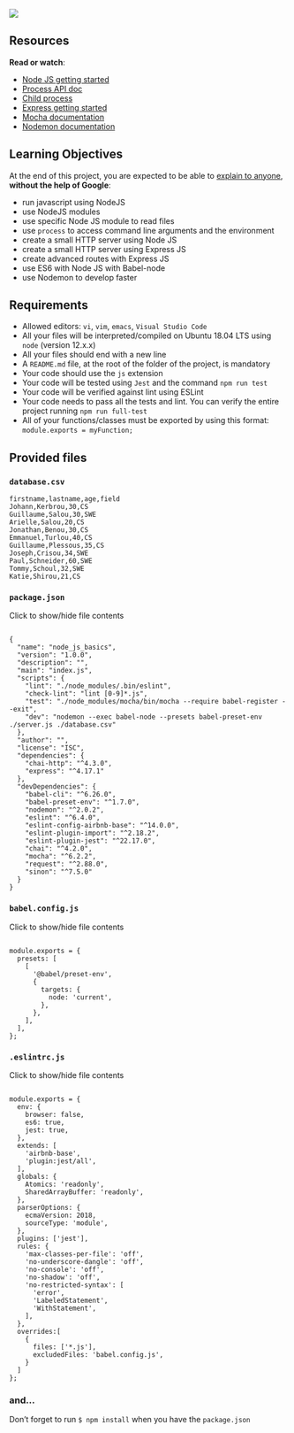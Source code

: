 ![](https://s3.amazonaws.com/alx-intranet.hbtn.io/uploads/medias/2020/1/82692897e15d9f03256f.jpeg?X-Amz-Algorithm=AWS4-HMAC-SHA256&X-Amz-Credential=AKIARDDGGGOUSBVO6H7D%2F20241018%2Fus-east-1%2Fs3%2Faws4_request&X-Amz-Date=20241018T054206Z&X-Amz-Expires=86400&X-Amz-SignedHeaders=host&X-Amz-Signature=b447013acdd35bab5ddc4b8424bdb3e2bb0cf67e4ef0c9314c822cd9372a8c91)

## Resources

**Read or watch**:

-   [Node JS getting started](https://intranet.alxswe.com/rltoken/hROgW3QO9jqFnFP-Nzwh8A "Node JS getting started")
-   [Process API doc](https://intranet.alxswe.com/rltoken/Wt69QV2xygB4GEqob26AjQ "Process API doc")
-   [Child process](https://intranet.alxswe.com/rltoken/IS4y9rRCblX71W_oeXpymw "Child process")
-   [Express getting started](https://intranet.alxswe.com/rltoken/XsfrhG9NRLuuaTpVZlZv_g "Express getting started")
-   [Mocha documentation](https://intranet.alxswe.com/rltoken/EBGDj1FwLrK_y4kgxp8hfg "Mocha documentation")
-   [Nodemon documentation](https://intranet.alxswe.com/rltoken/vnDSbLsicMDdxcf5YUSXIg "Nodemon documentation")

## Learning Objectives

At the end of this project, you are expected to be able to [explain to anyone](https://intranet.alxswe.com/rltoken/vXmxtc5JH_CeIWReMTNhDA "explain to anyone"), **without the help of Google**:

-   run javascript using NodeJS
-   use NodeJS modules
-   use specific Node JS module to read files
-   use `process` to access command line arguments and the environment
-   create a small HTTP server using Node JS
-   create a small HTTP server using Express JS
-   create advanced routes with Express JS
-   use ES6 with Node JS with Babel-node
-   use Nodemon to develop faster

## Requirements

-   Allowed editors: `vi`, `vim`, `emacs`, `Visual Studio Code`
-   All your files will be interpreted/compiled on Ubuntu 18.04 LTS using `node` (version 12.x.x)
-   All your files should end with a new line
-   A `README.md` file, at the root of the folder of the project, is mandatory
-   Your code should use the `js` extension
-   Your code will be tested using `Jest` and the command `npm run test`
-   Your code will be verified against lint using ESLint
-   Your code needs to pass all the tests and lint. You can verify the entire project running `npm run full-test`
-   All of your functions/classes must be exported by using this format: `module.exports = myFunction;`

## Provided files

### `database.csv`

```
firstname,lastname,age,field
Johann,Kerbrou,30,CS
Guillaume,Salou,30,SWE
Arielle,Salou,20,CS
Jonathan,Benou,30,CS
Emmanuel,Turlou,40,CS
Guillaume,Plessous,35,CS
Joseph,Crisou,34,SWE
Paul,Schneider,60,SWE
Tommy,Schoul,32,SWE
Katie,Shirou,21,CS
```

### `package.json`

Click to show/hide file contents

```

{
  "name": "node_js_basics",
  "version": "1.0.0",
  "description": "",
  "main": "index.js",
  "scripts": {
    "lint": "./node_modules/.bin/eslint",
    "check-lint": "lint [0-9]*.js",
    "test": "./node_modules/mocha/bin/mocha --require babel-register --exit",
    "dev": "nodemon --exec babel-node --presets babel-preset-env ./server.js ./database.csv"
  },
  "author": "",
  "license": "ISC",
  "dependencies": {
    "chai-http": "^4.3.0",
    "express": "^4.17.1"
  },
  "devDependencies": {
    "babel-cli": "^6.26.0",
    "babel-preset-env": "^1.7.0",
    "nodemon": "^2.0.2",
    "eslint": "^6.4.0",
    "eslint-config-airbnb-base": "^14.0.0",
    "eslint-plugin-import": "^2.18.2",
    "eslint-plugin-jest": "^22.17.0",
    "chai": "^4.2.0",
    "mocha": "^6.2.2",
    "request": "^2.88.0",
    "sinon": "^7.5.0"
  }
}
```

### `babel.config.js`

Click to show/hide file contents

```

module.exports = {
  presets: [
    [
      '@babel/preset-env',
      {
        targets: {
          node: 'current',
        },
      },
    ],
  ],
};
```

### `.eslintrc.js`

Click to show/hide file contents

```

module.exports = {
  env: {
    browser: false,
    es6: true,
    jest: true,
  },
  extends: [
    'airbnb-base',
    'plugin:jest/all',
  ],
  globals: {
    Atomics: 'readonly',
    SharedArrayBuffer: 'readonly',
  },
  parserOptions: {
    ecmaVersion: 2018,
    sourceType: 'module',
  },
  plugins: ['jest'],
  rules: {
    'max-classes-per-file': 'off',
    'no-underscore-dangle': 'off',
    'no-console': 'off',
    'no-shadow': 'off',
    'no-restricted-syntax': [
      'error',
      'LabeledStatement',
      'WithStatement',
    ],
  },
  overrides:[
    {
      files: ['*.js'],
      excludedFiles: 'babel.config.js',
    }
  ]
};
```

### and…

Don’t forget to run `$ npm install` when you have the `package.json`